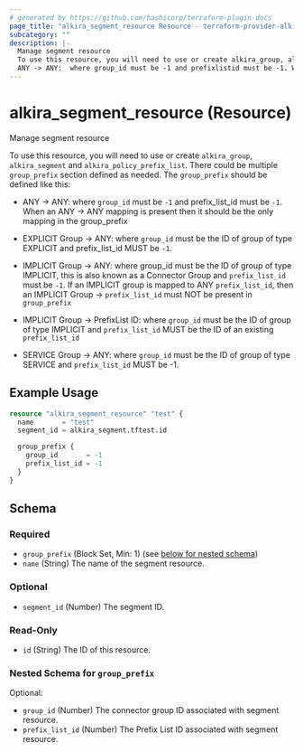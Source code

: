 ```yaml
---
# generated by https://github.com/hashicorp/terraform-plugin-docs
page_title: "alkira_segment_resource Resource - terraform-provider-alkira"
subcategory: ""
description: |-
  Manage segment resource
  To use this resource, you will need to use or create alkira_group, alkira_segment and alkira_policy_prefix_list. There could be multiple group_prefix section defined as needed. The group_prefix should be defined like this:
  ANY -> ANY:  where group_id must be -1 and prefixlistid must be -1. When an ANY -> ANY mapping is present then it should be the only mapping in the group_prefixEXPLICIT Group -> ANY:  where group_id must be the ID of group of type EXPLICIT and prefixlistid MUST be -1.IMPLICIT Group -> ANY: where group_id must be the ID of group of type IMPLICIT, this is also known as a Connector Group and prefix_list_id must be -1. If an IMPLICIT group is mapped to ANY prefix_list_id, then an IMPLICIT Group -> prefix_list_id must NOT be present in group_prefixIMPLICIT Group -> PrefixList ID: where group_id must be the ID of group of type IMPLICIT and prefix_list_id MUST be the ID of an existing prefix_list_idSERVICE Group -> ANY: where group_id must be the ID of group of type SERVICE and prefix_list_id MUST be -1.
---
```


# alkira_segment_resource (Resource)

Manage segment resource

To use this resource, you will need to use or create `alkira_group`, `alkira_segment` and `alkira_policy_prefix_list`. There could be multiple `group_prefix` section defined as needed. The `group_prefix` should be defined like this:

* ANY -> ANY:  where `group_id` must be `-1` and prefix_list_id must be `-1`. When an ANY -> ANY mapping is present then it should be the only mapping in the group_prefix

* EXPLICIT Group -> ANY:  where `group_id` must be the ID of group of type EXPLICIT and prefix_list_id MUST be `-1`.

* IMPLICIT Group -> ANY: where group_id must be the ID of group of type IMPLICIT, this is also known as a Connector Group and `prefix_list_id` must be `-1`. If an IMPLICIT group is mapped to ANY `prefix_list_id`, then an IMPLICIT Group -> `prefix_list_id` must NOT be present in `group_prefix`

* IMPLICIT Group -> PrefixList ID: where `group_id` must be the ID of group of type IMPLICIT and `prefix_list_id` MUST be the ID of an existing `prefix_list_id`

* SERVICE Group -> ANY: where `group_id` must be the ID of group of type SERVICE and `prefix_list_id` MUST be -1.

## Example Usage

```terraform
resource "alkira_segment_resource" "test" {
  name       = "test"
  segment_id = alkira_segment.tftest.id

  group_prefix {
    group_id       = -1
    prefix_list_id = -1
  }
}
```

<!-- schema generated by tfplugindocs -->
## Schema

### Required

- `group_prefix` (Block Set, Min: 1) (see [below for nested schema](#nestedblock--group_prefix))
- `name` (String) The name of the segment resource.

### Optional

- `segment_id` (Number) The segment ID.

### Read-Only

- `id` (String) The ID of this resource.

<a id="nestedblock--group_prefix"></a>
### Nested Schema for `group_prefix`

Optional:

- `group_id` (Number) The connector group ID associated with segment resource.
- `prefix_list_id` (Number) The Prefix List ID associated with segment resource.



